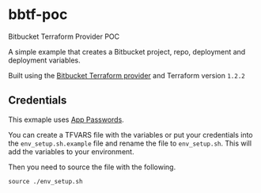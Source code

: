 # bbtf-poc

Bitbucket Terraform Provider POC

A simple example that creates a Bitbucket project, repo, deployment and deployment variables.

Built using the [Bitbucket Terraform provider](https://github.com/DrFaust92/terraform-provider-bitbucket) and Terraform version `1.2.2`

## Credentials

This exmaple uses [App Passwords](https://support.atlassian.com/bitbucket-cloud/docs/app-passwords/).

You can create a TFVARS file with the variables or put your credentials into the `env_setup.sh.example` file and rename the file to `env_setup.sh`. This will add the variables to your environment.

Then you need to source the file with the following.

```shell
source ./env_setup.sh
```
